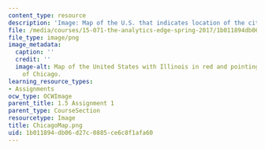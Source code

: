 ```yaml
---
content_type: resource
description: 'Image: Map of the U.S. that indicates location of the city of Chicago.'
file: /media/courses/15-071-the-analytics-edge-spring-2017/1b011894db06d27c0885ce6c8f1afa60_ChicagoMap.png
file_type: image/png
image_metadata:
  caption: ''
  credit: ''
  image-alt: Map of the United States with Illinois in red and pointing to location
    of Chicago.
learning_resource_types:
- Assignments
ocw_type: OCWImage
parent_title: 1.5 Assignment 1
parent_type: CourseSection
resourcetype: Image
title: ChicagoMap.png
uid: 1b011894-db06-d27c-0885-ce6c8f1afa60
---
```

